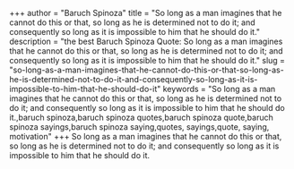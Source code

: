 +++
author = "Baruch Spinoza"
title = "So long as a man imagines that he cannot do this or that, so long as he is determined not to do it; and consequently so long as it is impossible to him that he should do it."
description = "the best Baruch Spinoza Quote: So long as a man imagines that he cannot do this or that, so long as he is determined not to do it; and consequently so long as it is impossible to him that he should do it."
slug = "so-long-as-a-man-imagines-that-he-cannot-do-this-or-that-so-long-as-he-is-determined-not-to-do-it-and-consequently-so-long-as-it-is-impossible-to-him-that-he-should-do-it"
keywords = "So long as a man imagines that he cannot do this or that, so long as he is determined not to do it; and consequently so long as it is impossible to him that he should do it.,baruch spinoza,baruch spinoza quotes,baruch spinoza quote,baruch spinoza sayings,baruch spinoza saying,quotes, sayings,quote, saying, motivation"
+++
So long as a man imagines that he cannot do this or that, so long as he is determined not to do it; and consequently so long as it is impossible to him that he should do it.
